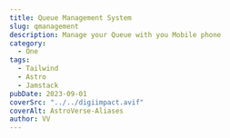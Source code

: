 ```yaml
---
title: Queue Management System
slug: qmanagement
description: Manage your Queue with you Mobile phone
category:
  - One
tags:
  - Tailwind
  - Astro
  - Jamstack
pubDate: 2023-09-01
coverSrc: "../../digiimpact.avif"
coverAlt: AstroVerse-Aliases
author: VV
---
```

